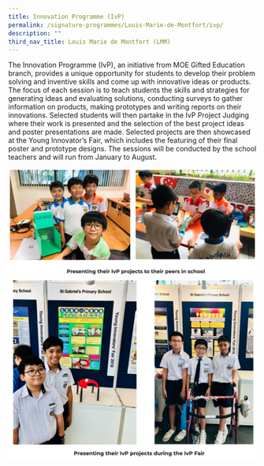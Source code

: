 ```yaml
---
title: Innovation Programme (IvP)
permalink: /signature-programmes/Louis-Marie-de-Montfort/ivp/
description: ""
third_nav_title: Louis Marie de Montfort (LMM)
---
```


The Innovation Programme (IvP), an initiative from MOE Gifted Education branch, provides a unique opportunity for students to develop their problem solving and inventive skills and come up with innovative ideas or products. The focus of each session is to teach students the skills and strategies for generating ideas and evaluating solutions, conducting surveys to gather information on products, making prototypes and writing reports on their innovations. Selected students will then partake in the IvP Project Judging where their work is presented and the selection of the best project ideas and poster presentations are made. Selected projects are then showcased at the Young Innovator’s Fair, which includes the featuring of their final poster and prototype designs. The sessions will be conducted by the school teachers and will run from January to August.

![](/images/ivp1.png)
![](/images/ivp2.png)